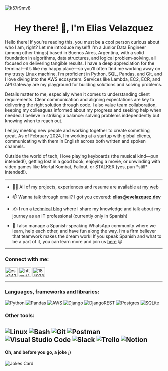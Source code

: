 ![k57r9mv8](https://github.com/user-attachments/assets/77db56b2-ed1c-44c7-9875-40f7b30754b2)

<h1 align="center">Hey there! 👋, I'm Elias Velazquez</h1>

<p align="left">Hello there! If you're reading this, you must be a cool person curious about who I am, right? Let me introduce myself! I'm a Junior Data Engineer (among other things) based in Buenos Aires, Argentina, with a solid foundation in algorithms, data structures, and logical problem-solving, all focused on delivering tangible results. I have a deep appreciation for the terminal—it’s like my happy place—so you’ll often find me working away on my trusty Linux machine. I’m proficient in Python, SQL, Pandas, and Git, and I love diving into the AWS ecosystem. Services like Lambda, EC2, ECR, and API Gateway are my playground for building solutions and solving problems.</p>
<p align="left">Details matter to me, especially when it comes to understanding client requirements. Clear communication and aligning expectations are key to delivering the right solution through code. I also value team collaboration, keeping my colleagues informed about my progress and seeking help when needed. I believe in striking a balance: solving problems independently but knowing when to reach out.</p>
<p align="left">I enjoy meeting new people and working together to create something great. As of February 2024, I’m working at a startup with global clients, communicating with them in English across both written and spoken channels.</p>
<p align="left">Outside the world of tech, I love playing keyboards (the musical kind—pun intended!), getting lost in a good book, enjoying a movie, or unwinding with video games like Mortal Kombat, Fallout, or STALKER (yes, pun *still* intended!).</p>

 --- 

- 👨‍💻 All of my projects, experiences and resume are available at <a href="https://www.evelazquez.dev/" target="_blank">my web</a>

- 📫 Wanna talk through email? I got you covered: **elias@evelazquez.dev**

- ✍️ I run a <a href="https://esvdev.me/" target="_blank">technical blog</a> where I share my knowledge and talk about my journey as an IT professional (currently only in Spanish)

- 💪 I also manage a Spanish-speaking WhatsApp community where we learn, help each other, and have fun along the way. I’m a firm believer that teamwork makes the dream work! If you speak Spanish and what to be a part of it, you can learn more and join us <a href="https://shareit.lat/" target="_blank">here</a> 😉
 --- 

<h3 align="left">Connect with me:</h3>
<p align="left">
<a href="https://twitter.com/esvdev" target="blank"><img align="center" src="https://raw.githubusercontent.com/rahuldkjain/github-profile-readme-generator/master/src/images/icons/Social/twitter.svg" alt="esv343" height="30" width="40" /></a>
<a href="https://linkedin.com/in/eliassvelazquez/" target="blank"><img align="center" src="https://raw.githubusercontent.com/rahuldkjain/github-profile-readme-generator/master/src/images/icons/Social/linked-in-alt.svg" alt="https://www.linkedin.com/in/eliassvelazquez/" height="30" width="40" /></a>
<a href="https://stackoverflow.com/users/18402832" target="blank"><img align="center" src="https://raw.githubusercontent.com/rahuldkjain/github-profile-readme-generator/master/src/images/icons/Social/stack-overflow.svg" alt="18402832" height="30" width="40" /></a>
</p>

 --- 

<h3 align="left">Languages, frameworks and libraries:</h3>

![Python](https://ziadoua.github.io/m3-Markdown-Badges/badges/Python/python3.svg) ![Pandas](https://img.shields.io/badge/pandas-%23150458.svg?style=for-the-badge&logo=pandas&logoColor=white) ![AWS](https://img.shields.io/badge/AWS-%23FF9900.svg?style=for-the-badge&logo=amazon-aws&logoColor=white) ![Django](https://ziadoua.github.io/m3-Markdown-Badges/badges/Django/django1.svg) ![DjangoREST](https://img.shields.io/badge/DJANGO-REST-ff1709?style=for-the-badge&logo=django&logoColor=white&color=ff1709&labelColor=gray) ![Postgres](https://ziadoua.github.io/m3-Markdown-Badges/badges/PostgreSQL/postgresql1.svg) ![SQLite](https://ziadoua.github.io/m3-Markdown-Badges/badges/SQLite/sqlite1.svg)


<h3 align="left">Other tools:</h3>

![Linux](https://ziadoua.github.io/m3-Markdown-Badges/badges/Linux/linux2.svg) ![Bash](https://ziadoua.github.io/m3-Markdown-Badges/badges/Shell/shell1.svg) ![Git](https://ziadoua.github.io/m3-Markdown-Badges/badges/Git/git1.svg) ![Postman](https://ziadoua.github.io/m3-Markdown-Badges/badges/Postman/postman1.svg) ![Visual Studio Code](https://ziadoua.github.io/m3-Markdown-Badges/badges/VisualStudioCode/visualstudiocode1.svg) ![Slack](https://img.shields.io/badge/Slack-4A154B?style=for-the-badge&logo=slack&logoColor=white) ![Trello](https://ziadoua.github.io/m3-Markdown-Badges/badges/Trello/trello1.svg) ![Notion](https://ziadoua.github.io/m3-Markdown-Badges/badges/Notion/notion2.svg)
 --- 

<h4 align="left">Oh, and before you go, a joke ;)</h4>

![Jokes Card](https://readme-jokes.vercel.app/api)

